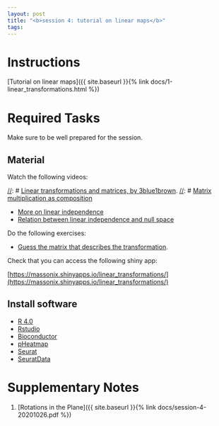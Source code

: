 ```yaml
---
layout: post
title: "<b>session 4: tutorial on linear maps</b>"
tags:
---
```


# Instructions

[Tutorial on linear maps]({{ site.baseurl }}{% link docs/1-linear_transformations.html %})

# Required Tasks

Make sure to be well prepared for the session.

## Material

Watch the following videos:

[//]: # (This may be the most platform independent comment)
[//]: # [Linear transformations and matrices, by 3blue1brown](https://www.youtube.com/watch?v=kYB8IZa5AuE&list=PLZHQObOWTQDPD3MizzM2xVFitgF8hE_ab&index=3).
[//]: # [Matrix multiplication as composition](https://www.youtube.com/watch?v=XkY2DOUCWMU)
- [More on linear independence](https://en.khanacademy.org/math/linear-algebra/vectors-and-spaces/linear-independence/v/more-on-linear-independence)
- [Relation between linear independence and null space](https://en.khanacademy.org/math/linear-algebra/vectors-and-spaces/null-column-space/v/null-space-3-relation-to-linear-independence)


Do the following exercises:

- [Guess the matrix that describes the transformation](https://en.khanacademy.org/math/linear-algebra/matrix-transformations/linear-transformations/a/practice-associating-matrices-with-transformations).


Check that you can access the following shiny app:

[https://massonix.shinyapps.io/linear_transformations/](https://massonix.shinyapps.io/linear_transformations/)


## Install software

- [R 4.0](https://cran.r-project.org/doc/manuals/r-devel/R-admin.html)
- [Rstudio](https://rstudio.com/products/rstudio/download/)
- [Bioconductor](https://www.bioconductor.org/install/)
- [pHeatmap](https://cran.r-project.org/web/packages/pheatmap/pheatmap.pdf)
- [Seurat](https://cran.r-project.org/web/packages/Seurat/index.html)
- [SeuratData](https://github.com/satijalab/seurat-data)

# Supplementary Notes

1. [Rotations in the Plane]({{ site.baseurl }}{% link docs/session-4-20201026.pdf  %})

